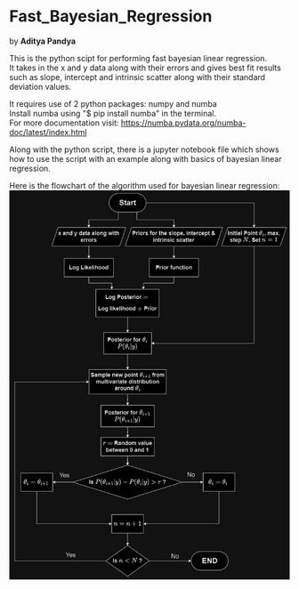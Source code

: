 # Fast_Bayesian_Regression

by **Aditya Pandya**

This is the python scipt for performing fast bayesian linear regression.<br />
It takes in the x and y data along with their errors and gives best fit results such as slope, intercept and intrinsic scatter along with their standard deviation values.

It requires use of 2 python packages: numpy and numba <br />
Install numba using "$ pip install numba" in the terminal. <br />
For more documentation visit: https://numba.pydata.org/numba-doc/latest/index.html

Along with the python script, there is a jupyter notebook file which shows how to use the script with an example along with basics of bayesian linear regression.

Here is the flowchart of the algorithm used for bayesian linear regression:
![Flowchart][def]

[def]: Images/flowchart_2.png
